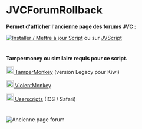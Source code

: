 # **JVCForumRollback**

**Permet d'afficher l'ancienne page des forums JVC :**

[![Installer / Mettre à jour Script](https://img.shields.io/badge/Installer%20/%20Mettre%20%C3%A0%20jour%20le%20Script-Green?style=for-the-badge&color=1E971E)](https://github.com/Roadou/JVCForumRollback/raw/main/JVCForumRollback.user.js) ou sur <a href="https://jvscript.fr/script/jvcforumrollback" target="_blank">JVScript</a>

#

**Tampermoney ou similaire requis pour ce script.**

<a href="https://www.tampermonkey.net/index.php#download" target="_blank"><img src="https://www.tampermonkey.net/favicon.ico" alt="TamperMonkey" width="20"/> TamperMonkey</a> (version Legacy pour Kiwi)

<a href="https://violentmonkey.github.io/#installation" target="_blank"><img src="https://violentmonkey.github.io/favicon-32x32.png" alt="ViolentMonkey" width="20"/> ViolentMonkey</a>

<a href="https://apps.apple.com/fr/app/userscripts/id1463298887" target="_blank"><img src="https://is1-ssl.mzstatic.com/image/thumb/Purple211/v4/b4/21/66/b42166ec-dd28-21ef-b6a1-dc75715c3452/AppIcon-0-0-85-220-0-4-0-2x.png/48x0w.webp" alt="userscripts" width="20"/> Userscripts</a>  (IOS / Safari)

#

![Ancienne page forum](https://image.jeuxvideo.com/medias/168862/1688618763-3707-capture-d-ecran.png)

